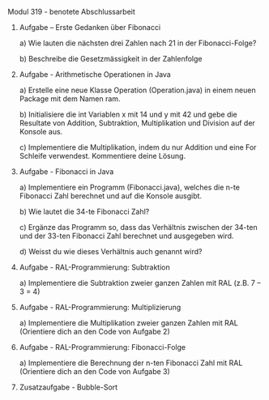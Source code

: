 Modul 319 - benotete Abschlussarbeit

1. Aufgabe – Erste Gedanken über Fibonacci

   a) Wie lauten die nächsten drei Zahlen nach 21 in der Fibonacci-Folge?
   
   b) Beschreibe die Gesetzmässigkeit in der Zahlenfolge

2. Aufgabe - Arithmetische Operationen in Java

   a) Erstelle eine neue Klasse Operation (Operation.java) in einem neuen Package mit dem Namen ram.

   b) Initialisiere die int Variablen x mit 14 und y mit 42 und gebe die Resultate von Addition, Subtraktion, Multiplikation und Division auf der Konsole aus.

   c) Implementiere die Multiplikation, indem du nur Addition und eine For Schleife verwendest. Kommentiere deine Lösung.

3. Aufgabe - Fibonacci in Java

   a) Implementiere ein Programm (Fibonacci.java), welches die n-te Fibonacci Zahl berechnet und auf die Konsole ausgibt.

   b) Wie lautet die 34-te Fibonacci Zahl?

   c) Ergänze das Programm so, dass das Verhältnis zwischen der 34-ten und der 33-ten Fibonacci Zahl berechnet und ausgegeben wird.

   d) Weisst du wie dieses Verhältnis auch genannt wird?

4. Aufgabe - RAL-Programmierung: Subtraktion

   a) Implementiere die Subtraktion zweier ganzen Zahlen mit RAL (z.B. 7 – 3 = 4)

5. Aufgabe - RAL-Programmierung: Multiplizierung

   a) Implementiere die Multiplikation zweier ganzen Zahlen mit RAL (Orientiere dich an den Code von Aufgabe 2)

6. Aufgabe - RAL-Programmierung: Fibonacci-Folge

    a) Implementiere die Berechnung der n-ten Fibonacci Zahl mit RAL (Orientiere dich an den Code von Aufgabe 3)

7. Zusatzaufgabe - Bubble-Sort
